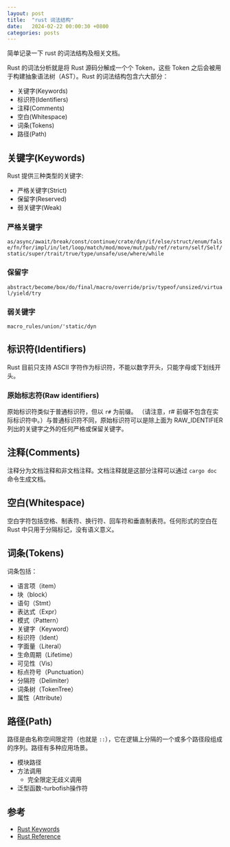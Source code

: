 ```yaml
---
layout: post
title:  "rust 词法结构"
date:   2024-02-22 00:00:30 +0800
categories: posts
---
```


简单记录一下 rust 的词法结构及相关文档。

Rust 的词法分析就是将 Rust 源码分解成一个个 Token，这些 Token 之后会被用于构建抽象语法树（AST）。Rust 的词法结构包含六大部分：

* 关键字(Keywords)
* 标识符(Identifiers)
* 注释(Comments)
* 空白(Whitespace)
* 词条(Tokens)
* 路径(Path)

## 关键字(Keywords)

Rust 提供三种类型的关键字:

* 严格关键字(Strict)
* 保留字(Reserved)
* 弱关键字(Weak)

### 严格关键字

`as/async/await/break/const/continue/crate/dyn/if/else/struct/enum/false/fn/for/impl/in/let/loop/match/mod/move/mut/pub/ref/return/self/Self/static/super/trait/true/type/unsafe/use/where/while`

### 保留字

`abstract/become/box/do/final/macro/override/priv/typeof/unsized/virtual/yield/try`

### 弱关键字

`macro_rules/union/'static/dyn`

## 标识符(Identifiers)

Rust 目前只支持 ASCII 字符作为标识符，不能以数字开头，只能字母或下划线开头。

### 原始标志符(Raw identifiers)

原始标识符类似于普通标识符，但以 `r#` 为前缀。 （请注意，r# 前缀不包含在实际标识符中。）与普通标识符不同，原始标识符可以是除上面为 RAW_IDENTIFIER 列出的关键字之外的任何严格或保留关键字。

## 注释(Comments)

注释分为文档注释和非文档注释。文档注释就是这部分注释可以通过 `cargo doc` 命令生成文档。


## 空白(Whitespace)

空白字符包括空格、制表符、换行符、回车符和垂直制表符。任何形式的空白在 Rust 中只用于分隔标记，没有语义意义。

## 词条(Tokens)

词条包括：
* 语言项（item）
* 块（block）
* 语句（Stmt）
* 表达式（Expr）
* 模式（Pattern）
* 关键字（Keyword）
* 标识符（Ident）
* 字面量（Literal）
* 生命周期（Lifetime）
* 可见性（Vis）
* 标点符号（Punctuation）
* 分隔符（Delimiter）
* 词条树（TokenTree）
* 属性（Attribute）


## 路径(Path)

路径是由名称空间限定符（也就是 `::`），它在逻辑上分隔的一个或多个路径段组成的序列。路径有多种应用场景。
* 模块路径
* 方法调用
  * 完全限定无歧义调用
* 泛型函数-turbofish操作符

## 参考

- [Rust Keywords](https://doc.rust-lang.org/reference/keywords.html)
- [Rust Reference](https://doc.rust-lang.org/reference/tokens.html)
